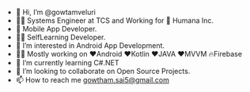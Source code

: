 - 👋 Hi, I’m @gowtamveluri
- 👨‍💻 Systems Engineer at TCS and Working for 🏥 Humana Inc.
- 📱  Mobile App Developer.
- 👨‍💻 SelfLearning Developer.
- 👀 I’m interested in Android App Development.
- 👨‍💻 Mostly working on ❤️Android ❤️Kotlin ❤️JAVA ❤️MVVM 🔥Firebase
- 🌱 I’m currently learning C#.NET
- 💞️ I’m looking to collaborate on Open Source Projects.
- 📫 How to reach me gowtham.sai5@gmail.com

<!---
saigowtam/saigowtam is a ✨ special ✨ repository because its `README.md` (this file) appears on your GitHub profile.
You can click the Preview link to take a look at your changes.
--->
